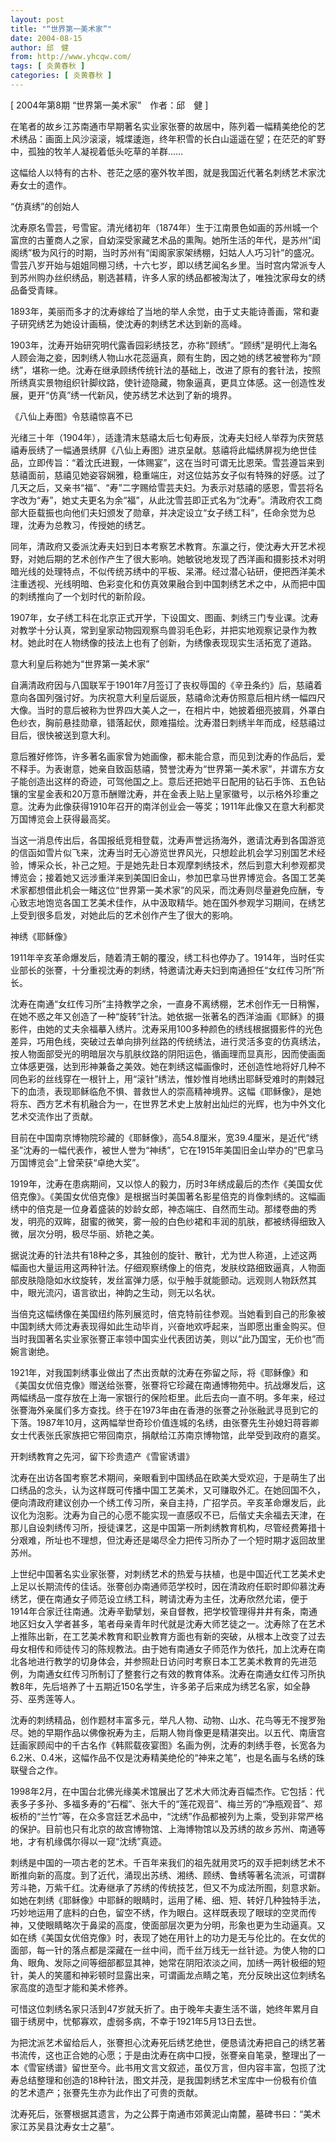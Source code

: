 ```yaml
---
layout: post
title: "“世界第一美术家”"
date: 2004-08-15
author: 邱　健
from: http://www.yhcqw.com/
tags: [ 炎黄春秋 ]
categories: [ 炎黄春秋 ]
---
```



[ 2004年第8期 “世界第一美术家”　作者：邱　健 ]


在笔者的故乡江苏南通市早期著名实业家张謇的故居中，陈列着一幅精美绝伦的艺术绣品：画面上风沙滚滚，城堞逶迤，终年积雪的长白山遥遥在望；在茫茫的旷野中，孤独的牧羊人凝视着低头吃草的羊群……

这幅给人以特有的古朴、苍茫之感的塞外牧羊图，就是我国近代著名刺绣艺术家沈寿女士的遗作。

“仿真绣”的创始人


沈寿原名雪芸，号雪宦。清光绪初年（1874年）生于江南景色如画的苏州城一个富庶的古董商人之家，自幼深受家藏艺术品的熏陶。她所生活的年代，是苏州“闺阁绣”极为风行的时期，当时苏州有“闺阁家家架绣棚，妇姑人人巧习针”的盛况。雪芸八岁开始与姐姐同棚习绣，十六七岁，即以绣艺闻名乡里。当时宫内常派专人到苏州购办丝织绣品，剔选甚精，许多人家的绣品都被淘汰了，唯独沈家母女的绣品备受青睐。

1893年，美丽而多才的沈寿嫁给了当地的举人余觉，由于丈夫能诗善画，常和妻子研究绣艺为她设计画稿，使沈寿的刺绣艺术达到新的高峰。


1903年，沈寿开始研究明代露香园彩绣技艺，亦称“顾绣”。“顾绣”是明代上海名人顾会海之妾，因刺绣人物山水花蕊逼真，颇有生韵，因之她的绣艺被誉称为“顾绣”，堪称一绝。沈寿在继承顾绣传统针法的基础上，改进了原有的套针法，按照所绣真实景物组织针脚纹路，使针迹隐藏，物象逼真，更具立体感。这一创造性发展，更开“仿真”绣一代新风，使苏绣艺术达到了新的境界。

《八仙上寿图》令慈禧惊喜不已


光绪三十年（1904年），适逢清末慈禧太后七旬寿辰，沈寿夫妇经人举荐为庆贺慈禧寿辰绣了一幅通景绣屏《八仙上寿图》进京呈献。慈禧将此幅绣屏视为绝世佳品，立即传旨：“着沈氏进觐，一体赐宴”，这在当时可谓无比恩荣。雪芸遵旨来到慈禧面前，慈禧见她姿容娴雅，稳重端庄，对这位姑苏女子似有特殊的好感。过了几天之后，又亲书“福”、“寿”二字赐给雪芸夫妇。为表示对慈禧的感恩，雪芸将名字改为“寿”，她丈夫更名为余“福”，从此沈雪芸即正式名为“沈寿”。清政府农工商部大臣载振也向他们夫妇颁发了勋章，并决定设立“女子绣工科”，任命余觉为总理，沈寿为总教习，传授她的绣艺。


同年，清政府又委派沈寿夫妇到日本考察艺术教育。东瀛之行，使沈寿大开艺术视野，对她后期的艺术创作产生了很大影响。她敏锐地发现了西洋画和摄影技术对明暗光线的处理特点，不似传统苏绣中的平板、呆滞。经过潜心钻研，便把西洋美术注重透视、光线明暗、色彩变化和仿真效果融合到中国刺绣艺术之中，从而把中国的刺绣推向了一个划时代的新阶段。


1907年，女子绣工科在北京正式开学，下设国文、图画、刺绣三门专业课。沈寿对教学十分认真，常到皇家动物园观察鸟兽羽毛色彩，并把实地观察记录作为教材。她此时在人物绣像的技法上也有了创新，为绣像表现现实生活拓宽了道路。

意大利皇后称她为“世界第一美术家”


自满清政府因与八国联军于1901年7月签订了丧权辱国的《辛丑条约》后，慈禧着意向各国列强讨好。为庆祝意大利皇后诞辰，慈禧命沈寿仿照意后相片绣一幅四尺大像。当时的意后被称为世界四大美人之一，在相片中，她披着细亮披肩，外罩白色纱衣，胸前悬挂勋章，错落起伏，颇难描绘。沈寿潜日刺绣半年而成，经慈禧过目后，很快被送到意大利。


意后雅好修饰，许多著名画家曾为她画像，都未能合意，而见到沈寿的作品后，爱不释手。为表谢意，她亲自致函慈禧，赞誉沈寿为“世界第一美术家”，并谓东方女子能创造出这样的奇迹，可驾他国之上。意后还把她平日配用的钻石手饰、五色钻镶的宝星金表和20万意币酬赠沈寿，并在金表上贴上皇家徽号，以示格外珍重之意。沈寿为此像获得1910年召开的南洋创业会一等奖；1911年此像又在意大利都灵万国博览会上获得最高奖。


当这一消息传出后，各国报纸竞相登载，沈寿声誉远扬海外，邀请沈寿到各国游览的信函如雪片似飞来，沈寿当时无心游览世界风光，只想趁此机会学习别国艺术经验，博采众长，补己之短。于是她先赴日本观摩刺绣技术，然后到意大利参观都灵博览会；接着她又远涉重洋来到美国旧金山，参加巴拿马世界博览会。各国工艺美术家都想借此机会一睹这位“世界第一美术家”的风采，而沈寿则尽量避免应酬，专心致志地饱览各国工艺美术佳作，从中汲取精华。她在国外参观学习期间，在绣艺上受到很多启发，对她此后的艺术创作产生了很大的影响。

神绣《耶稣像》


1911年辛亥革命爆发后，随着清王朝的覆没，绣工科也停办了。1914年，当时任实业部长的张謇，十分重视沈寿的刺绣，特邀请沈寿夫妇到南通担任“女红传习所”所长。


沈寿在南通“女红传习所”主持教学之余，一直身不离绣棚，艺术创作无一日稍懈，在她不惑之年又创造了一种“旋转”针法。她依据一张著名的西洋油画《耶稣》的摄影件，由她的丈夫余福摹入绣片。沈寿采用100多种颜色的绣线根据摄影件的光色差异，巧用色线，突破过去单向排列丝路的传统绣法，进行灵活多变的仿真绣法，按人物面部受光的明暗层次与肌肤纹路的阴阳运色，循画理而显真形，因而使画面立体感更强，达到形神兼备之美效。她在刺绣这幅画像时，还创造性地将好几种不同色彩的丝线穿在一根针上，用“滚针”绣法，惟妙惟肖地绣出耶稣受难时的荆棘冠下的血渍，表现耶稣临危不惧、普救世人的崇高精神境界。这幅《耶稣像》，是她将东、西方艺术有机融合为一，在世界艺术史上放射出灿烂的光辉，也为中外文化艺术交流作出了贡献。


目前在中国南京博物院珍藏的《耶稣像》，高54.8厘米，宽39.4厘米，是近代“绣圣”沈寿的一幅代表作，被世人誉为“神绣”，它在1915年美国旧金山举办的“巴拿马万国博览会”上曾荣获“卓绝大奖”。


1919年，沈寿在患病期间，又以惊人的毅力，历时3年绣成最后的杰作《美国女优倍克像》。《美国女优倍克像》是根据当时美国著名影星倍克的肖像刺绣的。这幅画绣中的倍克是一位身着盛装的妙龄女郎，神态端庄、自然而生动。那缕卷曲的秀发，明亮的双眸，甜蜜的微笑，雾一般的白色纱裙和丰润的肌肤，都被绣得细致入微，层次分明，极尽华丽、娇艳之美。


据说沈寿的针法共有18种之多，其独创的旋针、散针，尤为世人称道，上述这两幅画也大量运用这两种针法。仔细观察绣像上的倍克，发肤纹路细致逼真，人物面部皮肤隐隐如水纹旋转，发丝富弹力感，似乎触手就能颤动。远观则人物跃然其中，眼光流闪，语言欲出，神韵之生动，则无以名状。


当倍克这幅绣像在美国纽约陈列展览时，倍克特前往参观。当她看到自己的形象被中国刺绣大师沈寿表现得如此生动毕肖，兴奋地欢呼起来，当即愿出重金购买。但当时我国著名实业家张謇正率领中国实业代表团访美，则以“此乃国宝，无价也”而婉言谢绝。


1921年，对我国刺绣事业做出了杰出贡献的沈寿在弥留之际，将《耶稣像》和《美国女优倍克像》赠送给张謇，张謇将它珍藏在南通博物苑中。抗战爆发后，这两幅绣品一度存放在上海一家银行的保险柜里。此后去向一直不明。多年来，经过张謇海外亲属们多方查找。终于在1973年由在香港的张謇之孙张融武寻觅到它的下落。1987年10月，这两幅举世奇珍价值连城的名绣，由张謇先生孙媳妇蒋蓉卿女士代表张氏家族把它带回南京，捐献给江苏南京博物馆，此举受到政府的嘉奖。

开刺绣教育之先河，留下珍贵遗产《雪宦诱谱》


沈寿在出访各国考察艺术期间，亲眼看到中国绣品在欧美大受欢迎，于是萌生了出口绣品的念头，认为这样既可传播中国工艺美术，又可赚取外汇。在她回国不久，便向清政府建议创办一个绣工传习所，亲自主持，广招学员。辛亥革命爆发后，此议化为泡影。沈寿为自己的心愿不能实现一直感叹不已，后偕丈夫余福去天津，在那儿自设刺绣传习所，授徒课艺，这是中国第一所刺绣教育机构，尽管经费筹措十分艰难，所址也不理想，但沈寿还是竭尽全力把传习所办了一个短时期才返回故里苏州。


上世纪中国著名实业家张謇，对刺绣艺术的热爱与扶植，也是中国近代工艺美术史上足以长期流传的佳话。张謇创办南通师范学校时，因在清政府任职时即仰慕沈寿绣艺，便在南通女子师范设立绣工科，聘请沈寿为主任，沈寿欣然允诺，便于1914年合家迁往南通。沈寿辛勤擘划，亲自督教，把学校管理得井井有条，南通地区妇女入学者甚多，笔者母亲青年时代就是沈寿大师艺徒之一。沈寿除了在艺术上推陈出新，在工艺美术教育和职业教育方面也有新的突破，从根本上改变了过去母女相传和师徒传习的陈规教法。由于她有南通女子师范作为依托，加上沈寿在南北各地进行教学的切身体会，并参照赴日访问时考察日本工艺美术教育的先进范例，为南通女红传习所制订了整套行之有效的教育体系。沈寿在南通女红传习所执教8年，先后培养了十五期近150名学生，许多弟子后来成为绣艺名家，如全静芬、巫秀莲等人。


沈寿的刺绣精品，创作题材丰富多元，举凡人物、动物、山水、花鸟等无不搜罗殆尽。她的早期作品以佛像祝寿为主，后期人物肖像更是精湛突出。以五代、南唐宫廷画家顾闳中的千古名作《韩熙载夜宴图》名画为例，沈寿的刺绣手卷，长宽各为6.2米、0.4米，这幅作品不仅是沈寿精美绝伦的“神来之笔”，也是名画与名绣的珠联璧合之作。


1998年2月，在中国台北佛光缘美术馆展出了艺术大师沈寿百幅杰作。它包括：代表多子多孙、多福多寿的“石榴”、张大千的“莲花观音”、梅兰芳的“净瓶观音”、郑板桥的“兰竹”等，在众多宫廷艺术品中，“沈绣”作品都被列为上乘，受到非常严格的保护。目前也只有北京的故宫博物馆、上海博物馆以及苏绣的故乡苏州、南通等地，才有机缘偶尔得以一窥“沈绣”真迹。


刺绣是中国的一项古老的艺术。千百年来我们的祖先就用灵巧的双手把刺绣艺术不断推向新的高度。到了近代，涌现出苏绣、湘绣、顾绣、鲁绣等著名流派，可谓群芳斗艳，万紫千红。沈寿继承了苏绣的传统技艺，但又不为成法所囿，刻意求新。如她在刺绣《耶稣像》中耶稣的眼睛时，运用了稀、细、短、转好几种独特手法，巧妙地运用了底料的白色，留空不绣，作为眼白。这样既表现了眼球的空灵而传神，又使眼睛略次于鼻梁的高度，使面部层次更为分明，形象也更为生动逼真。又如在绣《美国女优倍克像》时，表现了她在用针上的功力是无与伦比的。在女优的面部，每一针的落点都是深藏在一丝中间，而千丝万线无一丝针迹。为使人物的口角、眼角、发际之间等细部都显其神，她常在阴阳浓淡之间，加绣一两针极细的短针，美人的笑靥和神彩顿时显露出来，可谓画龙点睛之笔，充分反映出这位刺绣名家高度的造型才能和美术修养。

可惜这位刺绣名家只活到47岁就夭折了。由于晚年夫妻生活不谐，她终年累月自锢于绣房中，忧郁寡欢，虚弱多病，不幸于1921年5月13日去世。


为把沈派艺术留给后人，张謇担心沈寿死后绣艺绝世，便恳请沈寿把自己的绣艺著书流传，这也正合她的心愿；于是由沈寿在病中口授，张謇亲自笔录，整理出了一本《雪宦绣谱》留世至今。此书用文言文叙述，虽仅万言，但内容丰富，包揽了沈寿总结整理和创造的18种针法，图文并茂，是我国刺绣艺术宝库中一份极有价值的艺术遗产；张謇先生亦为此作出了可贵的贡献。

沈寿死后，张謇根据其遗言，为之公葬于南通市郊黄泥山南麓，墓碑书曰：“美术家江苏吴县沈寿女士之墓”。


